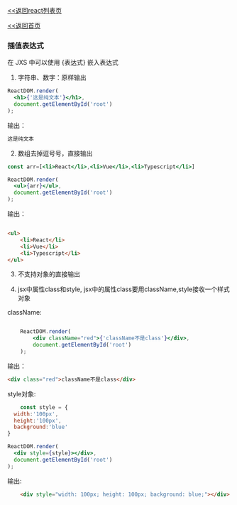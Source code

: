 [<<返回react列表页](/react/index)

[<<返回首页](/index)


### 插值表达式
在 JXS 中可以使用 {表达式} 嵌入表达式



1. 字符串、数字：原样输出

```jsx
ReactDOM.render(
  <h1>{'这是纯文本'}</h1>,
  document.getElementById('root')
);

```

输出：

```html
这是纯文本
```

2. 数组去掉逗号号，直接输出

```jsx
const arr=[<li>React</li>,<li>Vue</li>,<li>Typescript</li>]

ReactDOM.render(
  <ul>{arr}</ul>,
  document.getElementById('root')
);

```

输出：

```html

<ul>
    <li>React</li>
    <li>Vue</li>
    <li>Typescript</li>
</ul>

```


3. 不支持对象的直接输出


4. jsx中属性class和style, jsx中的属性class要用className,style接收一个样式对象

className:

```jsx

    ReactDOM.render(
        <div className="red">{'className不是class'}</div>,
        document.getElementById('root')
    );

```
输出：

```html
<div class="red">className不是class</div>

```

style对象:

```jsx
    const style = {
  width:'100px',
  height:'100px',
  background:'blue'
}

ReactDOM.render(
  <div style={style}></div>,
  document.getElementById('root')
);

```
输出:

```html
    <div style="width: 100px; height: 100px; background: blue;"></div>
```


